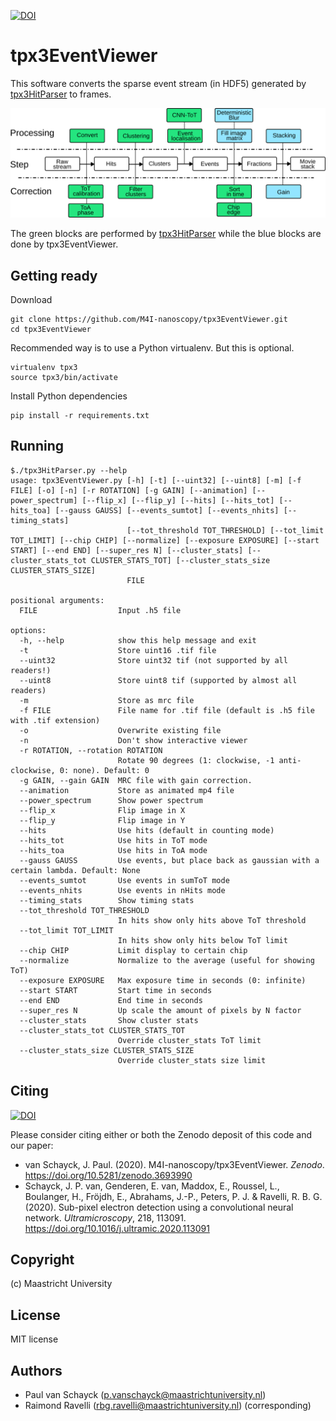 [![DOI](https://zenodo.org/badge/112339162.svg)](https://zenodo.org/badge/latestdoi/112339162)
# tpx3EventViewer

This software converts the sparse event stream (in HDF5) generated by [tpx3HitParser](https://github.com/M4I-nanoscopy/tpx3HitParser) to frames. 

![Processing](processing.svg)

The green blocks are performed by [tpx3HitParser](https://github.com/M4I-nanoscopy/tpx3HitParser) while the blue blocks are done by tpx3EventViewer.


## Getting ready

Download

```
git clone https://github.com/M4I-nanoscopy/tpx3EventViewer.git
cd tpx3EventViewer
```

Recommended way is to use a Python virtualenv. But this is optional.

```
virtualenv tpx3
source tpx3/bin/activate
```

Install Python dependencies

```
pip install -r requirements.txt
```

## Running

```
$./tpx3HitParser.py --help
usage: tpx3EventViewer.py [-h] [-t] [--uint32] [--uint8] [-m] [-f FILE] [-o] [-n] [-r ROTATION] [-g GAIN] [--animation] [--power_spectrum] [--flip_x] [--flip_y] [--hits] [--hits_tot] [--hits_toa] [--gauss GAUSS] [--events_sumtot] [--events_nhits] [--timing_stats]
                          [--tot_threshold TOT_THRESHOLD] [--tot_limit TOT_LIMIT] [--chip CHIP] [--normalize] [--exposure EXPOSURE] [--start START] [--end END] [--super_res N] [--cluster_stats] [--cluster_stats_tot CLUSTER_STATS_TOT] [--cluster_stats_size CLUSTER_STATS_SIZE]
                          FILE

positional arguments:
  FILE                  Input .h5 file

options:
  -h, --help            show this help message and exit
  -t                    Store uint16 .tif file
  --uint32              Store uint32 tif (not supported by all readers!)
  --uint8               Store uint8 tif (supported by almost all readers)
  -m                    Store as mrc file
  -f FILE               File name for .tif file (default is .h5 file with .tif extension)
  -o                    Overwrite existing file
  -n                    Don't show interactive viewer
  -r ROTATION, --rotation ROTATION
                        Rotate 90 degrees (1: clockwise, -1 anti-clockwise, 0: none). Default: 0
  -g GAIN, --gain GAIN  MRC file with gain correction.
  --animation           Store as animated mp4 file
  --power_spectrum      Show power spectrum
  --flip_x              Flip image in X
  --flip_y              Flip image in Y
  --hits                Use hits (default in counting mode)
  --hits_tot            Use hits in ToT mode
  --hits_toa            Use hits in ToA mode
  --gauss GAUSS         Use events, but place back as gaussian with a certain lambda. Default: None
  --events_sumtot       Use events in sumToT mode
  --events_nhits        Use events in nHits mode
  --timing_stats        Show timing stats
  --tot_threshold TOT_THRESHOLD
                        In hits show only hits above ToT threshold
  --tot_limit TOT_LIMIT
                        In hits show only hits below ToT limit
  --chip CHIP           Limit display to certain chip
  --normalize           Normalize to the average (useful for showing ToT)
  --exposure EXPOSURE   Max exposure time in seconds (0: infinite)
  --start START         Start time in seconds
  --end END             End time in seconds
  --super_res N         Up scale the amount of pixels by N factor
  --cluster_stats       Show cluster stats
  --cluster_stats_tot CLUSTER_STATS_TOT
                        Override cluster_stats ToT limit
  --cluster_stats_size CLUSTER_STATS_SIZE
                        Override cluster_stats size limit
```
## Citing

[![DOI](https://zenodo.org/badge/112339162.svg)](https://zenodo.org/badge/latestdoi/112339162)

Please consider citing either or both the Zenodo deposit of this code and our paper:

* van Schayck, J. Paul. (2020). M4I-nanoscopy/tpx3EventViewer. _Zenodo_. https://doi.org/10.5281/zenodo.3693990
* Schayck, J. P. van, Genderen, E. van, Maddox, E., Roussel, L., Boulanger, H., Fröjdh, E., Abrahams, J.-P., Peters, P. J. & Ravelli, R. B. G. (2020). Sub-pixel electron detection using a convolutional neural network. _Ultramicroscopy_, 218, 113091. https://doi.org/10.1016/j.ultramic.2020.113091

## Copyright

(c) Maastricht University

## License

MIT license

## Authors

* Paul van Schayck (p.vanschayck@maastrichtuniversity.nl)
* Raimond Ravelli (rbg.ravelli@maastrichtuniversity.nl) (corresponding)